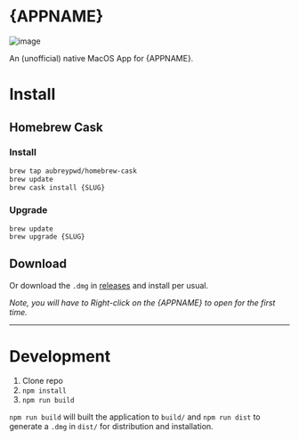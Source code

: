 # {APPNAME}

![image](https://user-images.githubusercontent.com/1753298/126911319-6641501f-57f9-4970-a4a6-5902ae4074e7.png)

An (unofficial) native MacOS App for {APPNAME}.

# Install

## Homebrew Cask

### Install

```bash
brew tap aubreypwd/homebrew-cask
brew update
brew cask install {SLUG}
```

### Upgrade

```
brew update
brew upgrade {SLUG}
```

## Download

Or download the `.dmg` in [releases](https://github.com/aubreypwd/{SLUG}-mac/releases/latest) and install per usual.

*_Note, you will have to Right-click on the {APPNAME} to open for the first time._*

---

# Development

1. Clone repo
2. `npm install`
3. `npm run build`

`npm run build` will built the application to `build/` and  `npm run dist` to generate a `.dmg` in `dist/` for distribution and installation.
